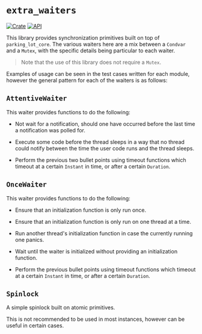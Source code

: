 # `extra_waiters`

[![Crate](https://img.shields.io/crates/v/extra_waiters.svg)](https://crates.io/crates/extra_waiters)
[![API](https://docs.rs/extra_waiters/badge.svg)](https://docs.rs/extra_waiters)

This library provides synchronization primitives built on
top of `parking_lot_core`. The various waiters here are a
mix between a `Condvar` and a `Mutex`, with the specific
details being particular to each waiter.

> Note that the use of this library does not require a `Mutex`.

Examples of usage can be seen in the test cases written
for each module, however the general pattern for each of
the waiters is as follows:

## `AttentiveWaiter`

This waiter provides functions to do the following:

* Not wait for a notification, should one have occurred
  before the last time a notification was polled for.

* Execute some code before the thread sleeps in a way
  that no thread could notify between the time the
  user code runs and the thread sleeps.

* Perform the previous two bullet points using timeout
  functions which timeout at a certain `Instant` in time,
  or after a certain `Duration`.

## `OnceWaiter`

This waiter provides functions to do the following:

* Ensure that an initialization function is only run
  once.

* Ensure that an initialization function is only run
  on one thread at a time.

* Run another thread's initialization function in case
  the currently running one panics.

* Wait until the waiter is initialized without providing
  an initialization function.

* Perform the previous bullet points using timeout functions
  which timeout at a certain `Instant` in time, or after
  a certain `Duration`.

## `Spinlock`

A simple spinlock built on atomic primitives.

This is not recommended to be used in most instances, however
can be useful in certain cases.
